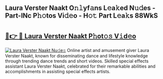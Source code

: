 ## Laura Verster Naakt O𝚗𝚕yf𝚊ns L𝚎a𝚔ed N𝚞𝚍es - Part-lNc P𝚑𝚘tos Vi𝚍𝚎o - H𝚘𝚝 Part L𝚎a𝚔s 88WkS

# <h2><a href="http://kf3c74s.oniu.top/?m=Laura+Verster+Naakt">🔗👉 🔴 Laura Verster Naakt P𝚑ot𝚘𝚜 V𝚒d𝚎o</a></h2>

[![Laura Verster Naakt Nu𝚍e𝚜](https://i.imgur.com/0qMVB7G.gif)](http://kf3c74s.oniu.top/?m=Laura+Verster+Naakt)
Online artist and amusement giver Laura Verster Naakt, known for disseminating dance and lifestyle knowledge through trending dance trends and short videos. Skilled special effects assistant Laura Verster Naakt, celebrated for their remarkable abilities and accomplishments in assisting special effects artists.  
